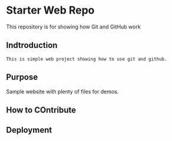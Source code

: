 # Starter Web Repo

This repository is for showing how Git and GitHub work

## Indtroduction

	This is simple web project showing how to use git and github. 

## Purpose

Sample website with plenty of files for demos. 


## How to COntribute

## Deployment